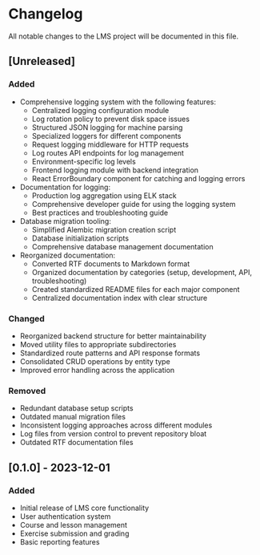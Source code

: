 # Changelog

All notable changes to the LMS project will be documented in this file.

## [Unreleased]

### Added
- Comprehensive logging system with the following features:
  - Centralized logging configuration module
  - Log rotation policy to prevent disk space issues
  - Structured JSON logging for machine parsing
  - Specialized loggers for different components
  - Request logging middleware for HTTP requests
  - Log routes API endpoints for log management
  - Environment-specific log levels
  - Frontend logging module with backend integration
  - React ErrorBoundary component for catching and logging errors
- Documentation for logging:
  - Production log aggregation using ELK stack
  - Comprehensive developer guide for using the logging system
  - Best practices and troubleshooting guide
- Database migration tooling:
  - Simplified Alembic migration creation script
  - Database initialization scripts
  - Comprehensive database management documentation
- Reorganized documentation:
  - Converted RTF documents to Markdown format
  - Organized documentation by categories (setup, development, API, troubleshooting)
  - Created standardized README files for each major component
  - Centralized documentation index with clear structure

### Changed
- Reorganized backend structure for better maintainability
- Moved utility files to appropriate subdirectories
- Standardized route patterns and API response formats
- Consolidated CRUD operations by entity type
- Improved error handling across the application

### Removed
- Redundant database setup scripts
- Outdated manual migration files
- Inconsistent logging approaches across different modules
- Log files from version control to prevent repository bloat
- Outdated RTF documentation files

## [0.1.0] - 2023-12-01

### Added
- Initial release of LMS core functionality
- User authentication system
- Course and lesson management
- Exercise submission and grading
- Basic reporting features 